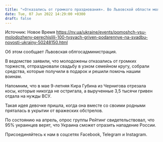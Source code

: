 ```yaml
---
title: "«Отказались от громкого празднования». Во Львовской области молодожены перечислили ВСУ 100 тысяч гривен, которые им подарили на свадьбу"
date: Tue, 07 Jun 2022 14:29:00 +0300
draft: false
---
```

Источник: Новое Время https://nv.ua/ukraine/events/pomoshch-vsu-molodozheny-perechislili-100-tysyach-griven-podarennye-na-svadbu-novosti-ukrainy-50248150.html


Об этом сообщает Львовская облгосадминистрация.

В ведомстве заявили, что молодожены отказались от громких торжеств, отпраздновали свадьбу в узком семейном кругу, собрали средства, которые получили в подарок и решили помочь нашим воинам.

Напомним, что в мае 9-летняя Кира Губина из Чернигова отрезала косы, которые никогда не остригала, а вырученные 3,5 тысячи гривен отдала на нужды ВСУ.

 Такая идея девочке пришла, когда она вместе со своими родными пряталась в укрытии от вражеских обстрелов.

По состоянию на апрель, опрос группы Рейтинг свидетельствовал, что 95% украинцев верят, что Украина сможет отразить нападение России.

Присоединяйтесь к нам в соцсетях Facebook, Telegram и Instagram.
